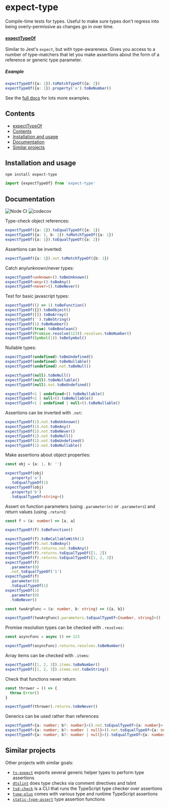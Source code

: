 # expect-type

Compile-time tests for types. Useful to make sure types don't regress into being overly-permissive as changes go in over time.

<!-- codegen:start {preset: jsdoc, module: src/index.ts, export: expectTypeOf} -->
#### [expectTypeOf](./src/index.ts#L67)

Similar to Jest's `expect`, but with type-awareness. Gives you access to a number of type-matchers that let you make assertions about the form of a reference or generic type parameter.

##### Example

```typescript
expectTypeOf({a: 1}).toMatchTypeOf({a: 2})
expectTypeOf({a: 1}).property('a').toBeNumber()
```

See the [full docs](https://npmjs.com/package/expect-type#documentation) for lots more examples.
<!-- codegen:end -->

## Contents
<!-- codegen:start {preset: md-toc, minDepth: 2, maxDepth: 5} -->
- [expectTypeOf](#expecttypeof)
- [Contents](#contents)
- [Installation and usage](#installation-and-usage)
- [Documentation](#documentation)
- [Similar projects](#similar-projects)
<!-- codegen:end -->

## Installation and usage

```cli
npm install expect-type
```

```typescript
import {expectTypeOf} from 'expect-type'
```

## Documentation

![Node CI](https://github.com/mmkal/ts/workflows/Node%20CI/badge.svg)
![codecov](https://codecov.io/gh/mmkal/ts/branch/master/graph/badge.svg)

<!-- codegen:start {preset: jest2md, source: src/__tests__/index.test.ts} -->
Type-check object references:

```typescript
expectTypeOf({a: 1}).toEqualTypeOf({a: 1})
expectTypeOf({a: 1, b: 1}).toMatchTypeOf({a: 1})
expectTypeOf({a: 1}).toEqualTypeOf({a: 2})
```

Assertions can be inverted:

```typescript
expectTypeOf({a: 1}).not.toMatchTypeOf({b: 1})
```

Catch any/unknown/never types:

```typescript
expectTypeOf<unknown>().toBeUnknown()
expectTypeOf<any>().toBeAny()
expectTypeOf<never>().toBeNever()
```

Test for basic javascript types:

```typescript
expectTypeOf(() => 1).toBeFunction()
expectTypeOf({}).toBeObject()
expectTypeOf([]).toBeArray()
expectTypeOf('').toBeString()
expectTypeOf(1).toBeNumber()
expectTypeOf(true).toBeBoolean()
expectTypeOf(Promise.resolve(123)).resolves.toBeNumber()
expectTypeOf(Symbol(1)).toBeSymbol()
```

Nullable types:

```typescript
expectTypeOf(undefined).toBeUndefined()
expectTypeOf(undefined).toBeNullable()
expectTypeOf(undefined).not.toBeNull()

expectTypeOf(null).toBeNull()
expectTypeOf(null).toBeNullable()
expectTypeOf(null).not.toBeUndefined()

expectTypeOf<1 | undefined>().toBeNullable()
expectTypeOf<1 | null>().toBeNullable()
expectTypeOf<1 | undefined | null>().toBeNullable()
```

Assertions can be inverted with `.not`:

```typescript
expectTypeOf(1).not.toBeUnknown()
expectTypeOf(1).not.toBeAny()
expectTypeOf(1).not.toBeNever()
expectTypeOf(1).not.toBeNull()
expectTypeOf(1).not.toBeUndefined()
expectTypeOf(1).not.toBeNullable()
```

Make assertions about object properties:

```typescript
const obj = {a: 1, b: ''}

expectTypeOf(obj)
  .property('a')
  .toEqualTypeOf(1)
expectTypeOf(obj)
  .property('b')
  .toEqualTypeOf<string>()
```

Assert on function parameters (using `.parameter(n)` or `.parameters`) and return values (using `.return`):

```typescript
const f = (a: number) => [a, a]

expectTypeOf(f).toBeFunction()

expectTypeOf(f).toBeCallableWith(1)
expectTypeOf(f).not.toBeAny()
expectTypeOf(f).returns.not.toBeAny()
expectTypeOf(f).returns.toEqualTypeOf([1, 2])
expectTypeOf(f).returns.toEqualTypeOf([1, 2, 3])
expectTypeOf(f)
  .parameter(0)
  .not.toEqualTypeOf('1')
expectTypeOf(f)
  .parameter(0)
  .toEqualTypeOf(1)
expectTypeOf(1)
  .parameter(0)
  .toBeNever()

const twoArgFunc = (a: number, b: string) => ({a, b})

expectTypeOf(twoArgFunc).parameters.toEqualTypeOf<[number, string]>()
```

Promise resolution types can be checked with `.resolves`:

```typescript
const asyncFunc = async () => 123

expectTypeOf(asyncFunc).returns.resolves.toBeNumber()
```

Array items can be checked with `.items`:

```typescript
expectTypeOf([1, 2, 3]).items.toBeNumber()
expectTypeOf([1, 2, 3]).items.not.toBeString()
```

Check that functions never return:

```typescript
const thrower = () => {
  throw Error()
}

expectTypeOf(thrower).returns.toBeNever()
```

Generics can be used rather than references:

```typescript
expectTypeOf<{a: number; b?: number}>().not.toEqualTypeOf<{a: number}>()
expectTypeOf<{a: number; b?: number | null}>().not.toEqualTypeOf<{a: number; b?: number}>()
expectTypeOf<{a: number; b?: number | null}>().toEqualTypeOf<{a: number; b?: number | null}>()
```
<!-- codegen:end -->

## Similar projects

Other projects with similar goals:

- [`ts-expect`](https://github.com/TypeStrong/ts-expect) exports several generic helper types to perform type assertions
- [`dtslint`](https://github.com/Microsoft/dtslint) does type checks via comment directives and tslint
- [`tsd-check`](https://github.com/SamVerschueren/tsd-check/issues/10) is a CLI that runs the TypeScript type checker over assertions
- [`type-plus`](https://github.com/unional/type-plus) comes with various type and runtime TypeScript assertions
- [`static-type-assert`](https://github.com/ksxnodemodules/static-type-assert) type assertion functions
